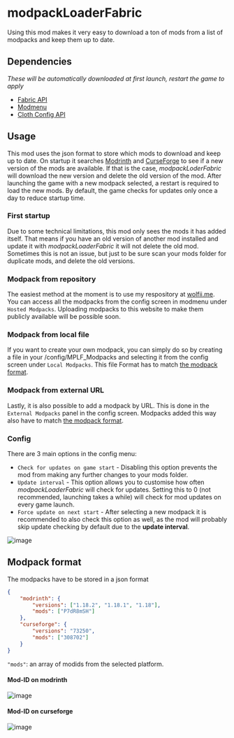 # modpackLoaderFabric
Using this mod makes it very easy to download a ton of mods from a list of modpacks and keep them up to date.

## Dependencies
*These will be automatically downloaded at first launch, restart the game to apply*
- [Fabric API](https://modrinth.com/mod/fabric-api)
- [Modmenu](https://modrinth.com/mod/modmenu)
- [Cloth Config API](https://www.curseforge.com/minecraft/mc-mods/cloth-config)

## Usage
This mod uses the json format to store which mods to download and keep up to date. On startup it searches [Modrinth](https://modrinth.com/mods) and [CurseForge](https://www.curseforge.com/minecraft/mc-mods) to see if a new version of the mods are available. If that is the case, *modpackLoderFabric* will download the new version and delete the old version of the mod.
After launching the game with a new modpack selected, a restart is required to load the new mods.
By default, the game checks for updates only once a day to reduce startup time.

### First startup
Due to some technical limitations, this mod only sees the mods it has added itself. That means if you have an old version of another mod installed and update it with *modpackLoaderFabric* it will not delete the old mod. Sometimes this is not an issue, but just to be sure scan your mods folder for duplicate mods, and delete the old versions.

### Modpack from repository
The easiest method at the moment is to use my respository at [wolfii.me](wolfii.me/ModpackLoaderFabric/availableModpacks.php). You can access all the modpacks from the config screen in modmenu under `Hosted Modpacks`.
Uploading modpacks to this website to make them publicly available will be possible soon.

### Modpack from local file
If you want to create your own modpack, you can simply do so by creating a file in your /config/MPLF_Modpacks and selecting it from the config screen under `Local Modpacks`. This file Format has to match [the modpack format](#modpack-format).

### Modpack from external URL
Lastly, it is also possible to add a modpack by URL. This is done in the `External Modpacks` panel in the config screen. Modpacks added this way also have to match [the modpack format](#modpack-format).

### Config
There are 3 main options in the config menu:
- `Check for updates on game start` - Disabling this option prevents the mod from making any further changes to your mods folder.
- `Update interval` - This option allows you to customise how often *modpackLoaderFabric* will check for updates. Setting this to 0 (not recommended, launching takes a while) will check for mod updates on every game launch.
- `Force update on next start` - After selecting a new modpack it is recommended to also check this option as well, as the mod will probably skip update checking by default due to the **update interval**.

![image](https://user-images.githubusercontent.com/54244277/167492039-5aae8daf-7388-443f-9a97-87daddac21f1.png)

## Modpack format
The modpacks have to be stored in a json format
```json
{
    "modrinth": {
        "versions": ["1.18.2", "1.18.1", "1.18"],
        "mods": ["P7dR8mSH"]
    },
    "curseforge": {
        "versions": "73250",
        "mods": ["308702"]
    }
}
```
`"mods"`: an array of modids from the selected platform.

#### Mod-ID on modrinth
![image](https://user-images.githubusercontent.com/54244277/167493765-02f2135c-e071-42bd-bfb6-de73a3337ecd.png)

#### Mod-ID on curseforge
![image](https://user-images.githubusercontent.com/54244277/167493845-2bfd601f-3e28-4ee5-85a0-0ca827c97108.png)
